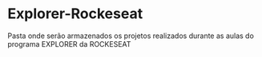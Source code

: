 # Explorer-Rockeseat
Pasta onde serão armazenados os projetos realizados durante as aulas do programa EXPLORER da ROCKESEAT
